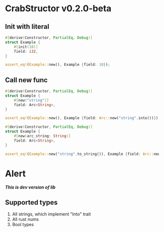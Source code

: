 
# CrabStructor v0.2.0-beta

## Init with literal

```rust
#[derive(Constructor, PartialEq, Debug)]
struct Example {
    #[init(10)]
    field: i32,
}

assert_eq!(Example::new(), Example {field: 10});
```

## Call new func

```rust
#[derive(Constructor, PartialEq, Debug)]
struct Example {
    #[new("string")]
    field: Arc<String>,
}

assert_eq!(Example::new(), Example {field: Arc::new("string".into())});
```

```rust
#[derive(Constructor, PartialEq, Debug)]
struct Example {
    #[new(arc_string: String)]
    field: Arc<String>,
}

assert_eq!(Example::new("string".to_string()), Example {field: Arc::new("string".into())});
```

# Alert

***This is dev version of lib***

## Supported types
1. All strings, which implement "Into" trait
2. All rust nums
3. Bool types
